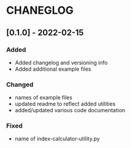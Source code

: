 # CHANEGLOG

## [0.1.0] - 2022-02-15
### Added
- Added changelog and versioning info
- Added additional example files

### Changed
- names of example files
- updated readme to reflect added utilities
- added/updated various code documentation 

### Fixed 
- name of index-calculator-utility.py





